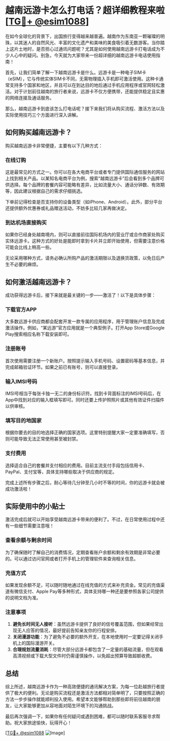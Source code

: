 # 越南远游卡怎么打电话？超详细教程来啦[[TG💪+ @esim1088](https://t.me/s/esim1088)]

在如今全球化的背景下，出国旅行变得越来越普遍。越南作为东南亚一颗璀璨的明珠，以其迷人的自然风光、丰富的文化遗产和美味的美食吸引着无数游客。当你踏上这片土地时，是否担心过通讯问题呢？尤其是如何使用越南远游卡打电话成为不少人心中的疑问。别急，今天就为大家带来一份超详细的越南远游卡电话使用指南！

首先，让我们简单了解一下越南远游卡是什么。远游卡是一种电子SIM卡（eSIM），它与传统实体SIM卡不同，无需物理插入手机即可激活使用。这种卡通常支持多个国家和地区，并且可以在到达目的地后通过手机应用程序或官网轻松激活。对于计划前往越南的旅行者来说，远游卡不仅方便携带，还能提供稳定且实惠的网络连接及通话服务。

那么，越南远游卡到底该怎么打电话呢？接下来我们将从购买流程、激活方法以及实际使用技巧三个方面进行深入讲解。

## 如何购买越南远游卡？

购买越南远游卡非常便捷，主要有以下几种方式：

### 在线订购
这是最常见的方式之一。你可以在各大电商平台或者专门提供国际通信服务的网站上找到相关产品。以某知名电商平台为例，搜索“越南远游卡”后会看到多个品牌可供选择。每个品牌的套餐内容可能略有差异，比如流量大小、通话分钟数、有效期等，因此建议根据自己的需求仔细挑选。

下单前记得检查是否支持你的设备类型（如iPhone、Android）。此外，部分平台还提供额外优惠券或礼品赠送活动，不妨多比较几家再做决定。

### 到达机场直接购买
如果你已经身处越南境内，则可以直接前往国际机场内的营业厅或合作商家处购买实体远游卡。这种方式的好处是能即时拿到卡片并立即开始使用，但需要注意价格可能会比线上稍高一些。

无论采用哪种方式，请务必确认所购产品的激活期限以及退换货政策，以免日后产生不必要的麻烦。

## 如何激活越南远游卡？

成功获得远游卡后，接下来就是最关键的一步——激活了！以下是具体步骤：

### 下载官方APP
大多数远游卡供应商都会配套开发一款专属的应用程序，用于管理账户信息及完成激活操作。例如，“某远游”官方应用就是一个典型例子。打开App Store或Google Play搜索相应名称下载安装即可。

### 注册账号
首次使用需要注册一个新账户。按照提示输入手机号码、设置密码等基本信息，并完成邮箱验证环节。如果之前已有账号，则可以直接登录。

### 输入IMSI号码
IMSI号相当于每张卡独一无二的身份标识符。找到卡背面标注的IMSI号码后，在App中找到对应的输入框填写即可。同时还要上传护照照片或其他有效证件扫描件以供审核。

### 填写目的地国家
根据你要去的目的地选择正确的国家选项。这里特别提醒大家一定要准确填写，否则可能导致无法正常使用甚至被封禁。

### 支付费用
选择适合自己的套餐并支付相应的费用。目前主流支付手段包括信用卡、PayPal、支付宝等，具体支持哪些取决于供应商的规定。

完成上述所有步骤之后，耐心等待几分钟至几小时不等的时间，你的远游卡就会被成功激活啦！

## 实际使用中的小贴士

激活完成后就可以开始享受越南远游卡带来的便利了。不过，在日常使用过程中还有一些细节需要注意哦！

### 查看余额与剩余时间
为了确保随时了解自己的消费情况，定期查看账户余额和剩余有效期是非常必要的。可以通过访问官网或者打开手机上的管理软件来查询相关信息。

### 充值方式
如果发现余额不足，可以随时随地通过在线充值的方式来补充资金。常见的充值渠道有微信支付、Apple Pay等多种形式，具体支持哪一种还是要参照各家公司提供的说明文档为准。

### 注意事项
1. **避免长时间无人接听**：虽然远游卡提供了良好的信号覆盖范围，但如果经常出现无人应答的情况，最好提前告知亲友你的行程安排。
2. **关闭漫游功能**：为了避免不必要的额外开支，在本地使用时一定要记得关闭手机上的国际漫游开关。
3. **合理规划流量消耗**：尽管大部分远游卡都包含了一定量的基础流量，但在观看高清视频或下载大型文件时仍需谨慎操作，以免超出预算导致超额收费。

## 总结

综上所述，越南远游卡作为一种高效便捷的通讯解决方案，为每一位赴越旅行者提供了极大的便利。无论是购买流程还是激活方法都相对简单明了，只要按照正确的方法一步步操作就能顺利投入使用。希望本文能够帮助到那些即将前往越南的朋友，让大家能够更加从容地面对陌生环境下的沟通挑战。

最后再次强调一下，如果你有任何疑问或遇到困难，都可以随时联系客服寻求帮助。祝大家旅途愉快，玩得开心！

[[TG💪+ @esim1088](https://t.me/s/esim1088) ![Image](https://i.postimg.cc/4NQfJmqS/Snipaste-2025-05-13-00-14-12.png)]